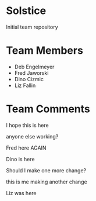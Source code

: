 # Solstice
Initial team repository
# Team Members
- Deb Engelmeyer
- Fred Jaworski
- Dino Cizmic
- Liz Fallin

# Team Comments

I hope this is here 

anyone else working?

Fred here AGAIN

Dino is here

Should I make one more change?

this is me making another change 

Liz was here